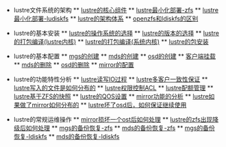 * lustre文件系统的架构
 ** [lustre的核心组件](architecture/core)
 ** [lustre最小化部署-zfs](architecture/smallinstall)
 ** [lustre最小化部署-ludiskfs](architecture/smallinstallludisk)
 ** [lustre的架构体系](architecture/lustrearch)
 ** [openzfs和ldiskfs的区别](architecture/lfsvszfs)

* lustre的基本安装
 ** [lustre的操作系统的选择](install/os)
 ** [lustre的版本的选择](install/lustreversion)
 ** [lustre的打包编译(lustre内核)](install/buildrpm)
 ** [lustre的打包编译(系统内核)](install/buildrpmoskernel)
 ** [lustre的包安装](install/installrpm)

* lustre的基本配置
 ** [mgs的创建](configure/mgscreate)
 ** [mds的创建](configure/mdscreate)
 ** [osd的创建](configure/osdcreate)
 ** [客户端挂载](configure/clientcreate)
 ** [mds的删除](configure/mdsremove)
 ** [osd的删除](configure/osdremove)
 ** [mirror的配置](configure/mirrorconfig)

* lustre的功能特性分析
 ** [lustre读写IO过程](sourcecode/IOprocess)
 ** [lustre多客户一致性保证](sourcecode/clientcache)
 ** [lustre写入的文件是如何分布的](feature/filelayout)
 ** [lustre权限控制ACL](feature/fsACL)
 ** [lustre配额管理](feature/quota)
 ** [lustre基于ZFS的快照](feature/ZFS-snapshot)
 ** [lustre的QOS设置](feature/qos)
 ** [mirror功能的分析]()
 ** [lustre如果做了mirror如何分布的]()
 ** [lustre坏了osd后，如何保证继续使用]()

* lustre的常规运维操作
 ** [mirror损坏一个ost后如何处理]()
 ** [lustre的zfs出现降级后如何处理]()
 ** [mgs的备份恢复-zfs](operation/zfsmgsbackup)
 ** [mds的备份恢复-zfs](operation/zfsmdsbackup)
 ** [mgs的备份恢复-ldiskfs](operation/ldiskfsmgsbackup.md)
 ** [mds的备份恢复-ldiskfs](operation/ldiskfsmdsbackup.md)
